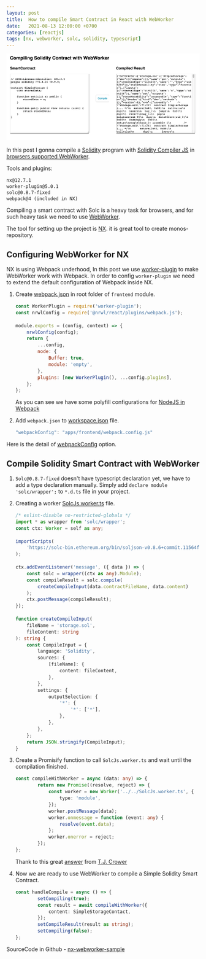 ```yaml
---
layout: post
title:  How to compile Smart Contract in React with WebWorker
date:   2021-08-13 12:00:00 +0700
categories: [reactjs]
tags: [nx, webworker, solc, solidity, typescript]
---
```


![Demo Compiling Solidity Smart Contract in React with WebWorker](/assets/img/2021-08-13-react-webworker-compile-solidity.png)

In this post I gonna compile a [Solidity](https://docs.soliditylang.org/) program with [Solidity Compiler JS](https://github.com/ethereum/solc-js) in [browsers supported WebWorker](https://caniuse.com/webworkers).

Tools and plugins:
```
nx@12.7.1
worker-plugin@5.0.1
solc@0.8.7-fixed
webpack@4 (included in NX)
```

Compiling a smart contract with Solc is a heavy task for browsers, and for such heavy task we need to use [WebWorker](https://developer.mozilla.org/en-US/docs/Web/API/Web_Workers_API/Using_web_workers).

The tool for setting up the project is [NX](https://nx.dev/). it is great tool to create monos-repository.

## Configuring WebWorker for NX

NX is using Webpack underhood, In this post we use [worker-plugin](https://www.npmjs.com/package/worker-plugin) to make WebWorker work with Webpack. In order to config `worker-plugin` we need to extend the default configuration of Webpack inside NX.

1. Create [webpack.json](https://github.com/vanduc1102/coinconket/blob/master/apps/frontend/webpack.config.js) in root folder of `frontend` module.

	```js
	const WorkerPlugin = require('worker-plugin');
	const nrwlConfig = require('@nrwl/react/plugins/webpack.js');

	module.exports = (config, context) => {
		nrwlConfig(config);
		return {
			...config,
			node: {
				Buffer: true,
				module: 'empty',
			},
			plugins: [new WorkerPlugin(), ...config.plugins],
		};
	};
	```
	As you can see we have some polyfill configurations for [NodeJS in Webpack](https://v4.webpack.js.org/configuration/node/)

1. Add `webpack.json` to [workspace.json](https://github.com/vanduc1102/reactjs-practices/blob/main/projects/nx-webworker-sample/workspace.json#L24) file.

	```js
	"webpackConfig": "apps/frontend/webpack.config.js"
	```
Here is the detail of [webpackConfig](https://nx.dev/latest/react/web/build#webpackconfig) option.

## Compile Solidity Smart Contract with WebWorker

1. `Solc@0.8.7-fixed` doesn't have typescript declaration yet, we have to add a type declaration manually. Simply add `declare module 'solc/wrapper';` to `*.d.ts` file in your project.

1. Creating a worker [SolcJs.worker.ts](https://github.com/vanduc1102/reactjs-practices/blob/main/projects/nx-webworker-sample/apps/frontend/src/SolcJs.worker.ts) file.

	```ts
	/* eslint-disable no-restricted-globals */
	import * as wrapper from 'solc/wrapper';
	const ctx: Worker = self as any;

	importScripts(
		'https://solc-bin.ethereum.org/bin/soljson-v0.8.6+commit.11564f7e.js'
	);

	ctx.addEventListener('message', ({ data }) => {
		const solc = wrapper((ctx as any).Module);
		const compileResult = solc.compile(
			createCompileInput(data.contractFileName, data.content)
		);
		ctx.postMessage(compileResult);
	});

	function createCompileInput(
		fileName = 'storage.sol',
		fileContent: string
	): string {
		const CompileInput = {
			language: 'Solidity',
			sources: {
				[fileName]: {
					content: fileContent,
				},
			},
			settings: {
				outputSelection: {
					'*': {
						'*': ['*'],
					},
				},
			},
		};
		return JSON.stringify(CompileInput);
	}
	```

1. Create a Promisify function to call `SolcJs.worker.ts` and wait until the compilation finished.
	```ts
	const compileWithWorker = async (data: any) => {
			return new Promise((resolve, reject) => {
				const worker = new Worker('../../SolcJs.worker.ts', {
					type: 'module',
				});
				worker.postMessage(data);
				worker.onmessage = function (event: any) {
					resolve(event.data);
				};
				worker.onerror = reject;
			});
	};
	```
	Thank to this great [answer](https://stackoverflow.com/questions/41423905/wait-for-several-web-workers-to-finish) from [T.J. Crower](https://stackoverflow.com/users/157247/t-j-crowder)

1. Now we are ready to use WebWorker to compile a Simple Solidity Smart Contract.
	```ts
	const handleCompile = async () => {
			setCompiling(true);
			const result = await compileWithWorker({
				content: SimpleStorageContact,
			});
			setCompileResult(result as string);
			setCompiling(false);
	};
	```

SourceCode in Github - [nx-webworker-sample](https://github.com/vanduc1102/reactjs-practices/tree/main/projects/nx-webworker-sample)
